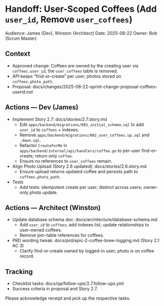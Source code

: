 # Handoff: User-Scoped Coffees (Add `user_id`, Remove `user_coffees`)

Audience: James (Dev), Winston (Architect)
Date: 2025-08-22
Owner: Bob (Scrum Master)

## Context
- Approved change: Coffees are owned by the creating user via `coffees.user_id`; the `user_coffees` table is removed.
- API keeps “find-or-create” per user; photos stored on `coffees.photo_path`.
- Proposal: docs/changes/2025-08-22-sprint-change-proposal-coffees-userid.md

## Actions — Dev (James)
- Implement Story 2.7: docs/stories/2.7.story.md
  - Edit `apps/backend/migrations/001_initial_schema.sql` to add `user_id` to `coffees` + indexes.
  - Remove `apps/backend/migrations/002_user_coffees.up.sql` and `.down.sql`.
  - Refactor `CreateForMe` in `apps/backend/internal/api/handlers/coffee.go` to per-user find-or-create; return only `coffee`.
  - Ensure no references to `user_coffees` remain.
- Align Photo Upload (Story 2.6 updated): docs/stories/2.6.story.md
  - Ensure upload returns updated coffee and persists path to `coffees.photo_path`.
- Tests
  - Add tests: idempotent create per user; distinct across users; owner-only photo update.

## Actions — Architect (Winston)
- Update database schema doc: docs/architecture/database-schema.md
  - Add `user_id` to `coffees`; add indexes list; update relationships to user-owned coffees.
  - Remove join-table references for coffees.
- PRD wording tweak: docs/prd/epic-2-coffee-brew-logging.md (Story 2.1 AC 3)
  - Clarify find-or-create owned by logged-in user; photo is on coffee record.

## Tracking
- Checklist tasks: docs/qa/follow-ups/2.7.follow-ups.yml
- Success criteria in proposal and Story 2.7.

Please acknowledge receipt and pick up the respective tasks.

